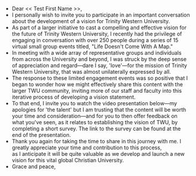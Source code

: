 - Dear << Test First Name >>,
- I personally wish to invite you to participate in an important conversation about the development of a vision for Trinity Western University.
- As part of a larger initiative to cast a compelling and effective vision for the future of Trinity Western University, I recently had the privilege of engaging in conversation with over 250 people during a series of 15 virtual small group events titled, "Life Doesn't Come With A Map."
- In meeting with a wide array of representative groups and individuals from across the University and beyond, I was struck by the deep sense of appreciation and regard—dare I say, 'love'—for the mission of Trinity Western University, that was almost unilaterally expressed by all.
- The response to these limited engagement events was so positive that I began to wonder how we might effectively share this content with the larger TWU community, inviting more of our staff and faculty into this iterative process of developing a vision statement.
- To that end, I invite you to watch the video presentation below—my apologies for 'the talent' but I am trusting that the content will be worth your time and consideration—and for you to then offer feedback on what you've seen, as it relates to establishing the vision of TWU, by completing a short survey. The link to the survey can be found at the end of the presentation.
- Thank you again for taking the time to share in this journey with me. I greatly appreciate your time and contribution to this process, as I anticipate it will be quite valuable as we develop and launch a new vision for this vital global Christian University.
- Grace and peace,
